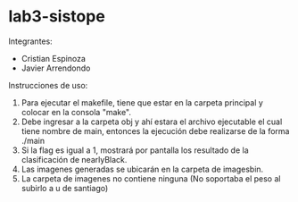 # lab3-sistope

Integrantes: 

* Cristian Espinoza
* Javier Arrendondo

Instrucciones de uso:

1. Para ejecutar el makefile, tiene que estar en la carpeta principal y colocar en la consola "make".
2. Debe ingresar a la carpeta obj y ahí estara el archivo ejecutable el cual tiene nombre de main, entonces la ejecución debe realizarse de la forma ./main
3. Si la flag es igual a 1, mostrará por pantalla los resultado de la clasificación de nearlyBlack.
4. Las imagenes generadas se ubicarán en la carpeta de imagesbin. 
5. La carpeta de imagenes no contiene ninguna (No soportaba el peso al subirlo a u de santiago)
